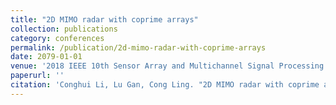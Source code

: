 ```yaml
---
title: "2D MIMO radar with coprime arrays"
collection: publications
category: conferences
permalink: /publication/2d-mimo-radar-with-coprime-arrays
date: 2079-01-01
venue: '2018 IEEE 10th Sensor Array and Multichannel Signal Processing Workshop (SAM)'
paperurl: ''
citation: 'Conghui Li, Lu Gan, Cong Ling. "2D MIMO radar with coprime arrays", <i>2018 IEEE 10th Sensor Array and Multichannel Signal Processing Workshop (SAM)</i>, pp. 612--616, Jan. 2079.'
---
```

